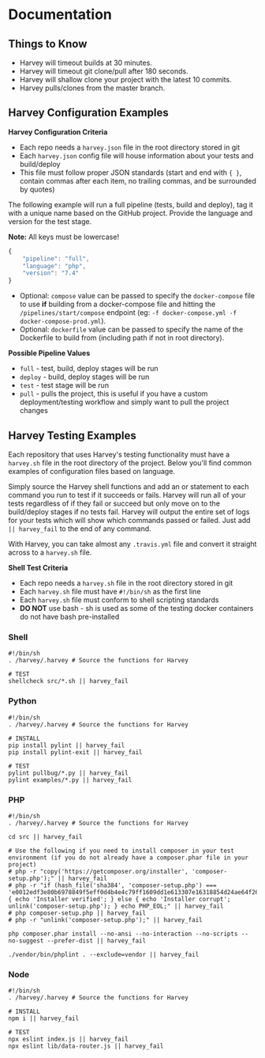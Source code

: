 # Documentation

## Things to Know

- Harvey will timeout builds at 30 minutes.
- Harvey will timeout git clone/pull after 180 seconds.
- Harvey will shallow clone your project with the latest 10 commits.
- Harvey pulls/clones from the master branch.

## Harvey Configuration Examples

**Harvey Configuration Criteria**
- Each repo needs a `harvey.json` file in the root directory stored in git
- Each `harvey.json` config file will house information about your tests and build/deploy
- This file must follow proper JSON standards (start and end with `{ }`, contain commas after each item, no trailing commas, and be surrounded by quotes)

The following example will run a full pipeline (tests, build and deploy), tag it with a unique name based on the GitHub project. Provide the language and version for the test stage.

**Note:** All keys must be lowercase!

```javascript
{
    "pipeline": "full",
    "language": "php",
    "version": "7.4"
}
```

* Optional: `compose` value can be passed to specify the `docker-compose` file to use **if** building from a docker-compose file and hitting the `/pipelines/start/compose` endpoint (eg: `-f docker-compose.yml -f docker-compose-prod.yml`).
* Optional: `dockerfile` value can be passed to specify the name of the Dockerfile to build from (including path if not in root directory).

**Possible Pipeline Values**
- `full` - test, build, deploy stages will be run
- `deploy` - build, deploy stages will be run
- `test` - test stage will be run
- `pull` - pulls the project, this is useful if you have a custom deployment/testing workflow and simply want to pull the project changes

## Harvey Testing Examples

Each repository that uses Harvey's testing functionality must have a `harvey.sh` file in the root directory of the project. Below you'll find common examples of configuration files based on language.

Simply source the Harvey shell functions and add an or statement to each command you run to test if it succeeds or fails. Harvey will run all of your tests regardless of if they fail or succeed but only move on to the build/deploy stages if no tests fail. Harvey will output the entire set of logs for your tests which will show which commands passed or failed. Just add `|| harvey_fail` to the end of any command.

With Harvey, you can take almost any `.travis.yml` file and convert it straight across to a `harvey.sh` file.

**Shell Test Criteria**
- Each repo needs a `harvey.sh` file in the root directory stored in git
- Each `harvey.sh` file must have `#!/bin/sh` as the first line
- Each `harvey.sh` file must conform to shell scripting standards
- **DO NOT** use bash - sh is used as some of the testing docker containers do not have bash pre-installed

### Shell

```shell
#!/bin/sh
. /harvey/.harvey # Source the functions for Harvey

# TEST
shellcheck src/*.sh || harvey_fail
```

### Python

```shell
#!/bin/sh
. /harvey/.harvey # Source the functions for Harvey

# INSTALL
pip install pylint || harvey_fail
pip install pylint-exit || harvey_fail

# TEST
pylint pullbug/*.py || harvey_fail
pylint examples/*.py || harvey_fail
```

### PHP

```shell
#!/bin/sh
. /harvey/.harvey # Source the functions for Harvey

cd src || harvey_fail

# Use the following if you need to install composer in your test environment (if you do not already have a composer.phar file in your project)
# php -r "copy('https://getcomposer.org/installer', 'composer-setup.php');" || harvey_fail
# php -r "if (hash_file('sha384', 'composer-setup.php') === 'e0012edf3e80b6978849f5eff0d4b4e4c79ff1609dd1e613307e16318854d24ae64f26d17af3ef0bf7cfb710ca74755a') { echo 'Installer verified'; } else { echo 'Installer corrupt'; unlink('composer-setup.php'); } echo PHP_EOL;" || harvey_fail
# php composer-setup.php || harvey_fail
# php -r "unlink('composer-setup.php');" || harvey_fail

php composer.phar install --no-ansi --no-interaction --no-scripts --no-suggest --prefer-dist || harvey_fail

./vendor/bin/phplint . --exclude=vendor || harvey_fail
```

### Node

```shell
#!/bin/sh
. /harvey/.harvey # Source the functions for Harvey

# INSTALL
npm i || harvey_fail

# TEST
npx eslint index.js || harvey_fail
npx eslint lib/data-router.js || harvey_fail
```
